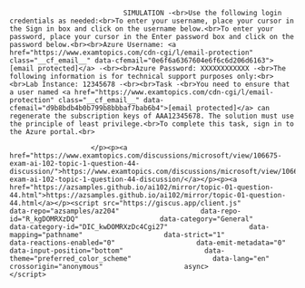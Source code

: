 <p class="card-text">
							
								SIMULATION -<br>Use the following login credentials as needed:<br>To enter your username, place your cursor in the Sign in box and click on the username below.<br>To enter your password, place your cursor in the Enter password box and click on the password below.<br><br>Azure Username: <a href="https://www.examtopics.com/cdn-cgi/l/email-protection" class="__cf_email__" data-cfemail="0e6f6a6367604e6f6c6d206d6163">[email protected]</a> -<br><br>Azure Password: XXXXXXXXXXXX -<br>The following information is for technical support purposes only:<br><br>Lab Instance: 12345678 -<br><br>Task -<br>You need to ensure that a user named <a href="https://www.examtopics.com/cdn-cgi/l/email-protection" class="__cf_email__" data-cfemail="d9b8bdb4b0b799b8bbbaf7bab6b4">[email protected]</a> can regenerate the subscription keys of AAA12345678. The solution must use the principle of least privilege.<br>To complete this task, sign in to the Azure portal.<br>
							
						</p><p><a href="https://www.examtopics.com/discussions/microsoft/view/106675-exam-ai-102-topic-1-question-44-discussion/">https://www.examtopics.com/discussions/microsoft/view/106675-exam-ai-102-topic-1-question-44-discussion/</a></p><p><a href="https://azsamples.github.io/ai102/mirror/topic-01-question-44.html">https://azsamples.github.io/ai102/mirror/topic-01-question-44.html</a></p><script src="https://giscus.app/client.js"                    data-repo="azsamples/az204"                    data-repo-id="R_kgDOMRXzDQ"                    data-category="General"                    data-category-id="DIC_kwDOMRXzDc4Cgi27"                    data-mapping="pathname"                    data-strict="1"                    data-reactions-enabled="0"                    data-emit-metadata="0"                    data-input-position="bottom"                    data-theme="preferred_color_scheme"                    data-lang="en"                    crossorigin="anonymous"                    async>                    </script>